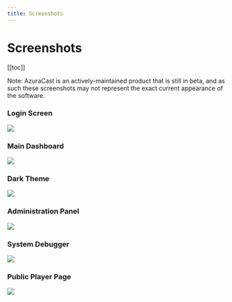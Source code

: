 ```yaml
---
title: Screenshots
---
```


# Screenshots

[[toc]]

Note: AzuraCast is an actively-maintained product that is still in beta, and as such these screenshots may not represent the exact current appearance of the software.

### Login Screen

![](/img/screenshots/login_screen_update.png)

### Main Dashboard

![](/img/screenshots/profile_page.png)

### Dark Theme

![](/img/screenshots/dark_theme.png)

### Administration Panel

![](/img/screenshots/admin_update.png)

### System Debugger
![](/img/screenshots/system_debugger.png)

### Public Player Page

![](/img/screenshots/public_player.png)
